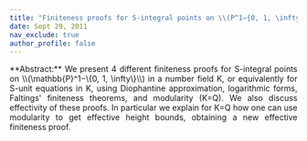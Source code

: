 ```yaml
---
title: "Finiteness proofs for S-integral points on \\(P^1−{0, 1, \infty}\\)"
date: Sept 29, 2011
nav_exclude: true
author_profile: false
---
```

<div style="text-align: justify !important; text-justify: inter-word;" markdown="1">
**Abstract:** We present 4 different finiteness proofs for S-integral points on \\(\mathbb{P}^1−\{0, 1, \infty\}\\) in a number field K, or equivalently for S-unit equations in K, using Diophantine approximation, logarithmic forms, Faltings' finiteness theorems, and modularity (K=Q). We also discuss effectivity of these proofs. In particular we explain for K=Q how one can use modularity to get effective height bounds, obtaining a new effective finiteness proof.
